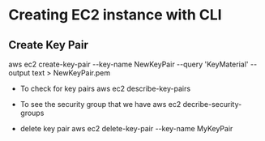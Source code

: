 # Creating EC2 instance with CLI

## Create Key Pair 
aws ec2 create-key-pair --key-name NewKeyPair --query 'KeyMaterial' --output text > NewKeyPair.pem

* To check for key pairs 
 aws ec2 describe-key-pairs

* To see the security group that we have
aws ec2 decribe-security-groups 



* delete key pair 
aws ec2 delete-key-pair --key-name MyKeyPair






